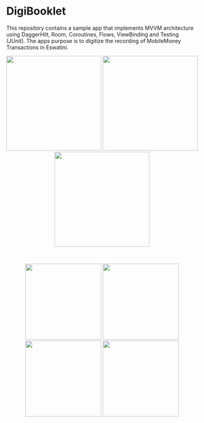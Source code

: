 #  DigiBooklet
 This repository contains a  sample app that implements MVVM architecture using DaggerHilt, Room, Coroutines, Flows, ViewBinding and  Testing (JUnit). 
 The apps purpose is to digitize the recording of MobileMoney  Transactions in Eswatini. 
 <p align="center">
  <img src="https://github.com/sonofgreatness/momobokletImprovements/issues/1#issue-1992423818" width="250">
  <img src="https://janishar.github.io/images/mvp-app-pics/main-view.png" width="250">
  <img src="https://janishar.github.io/gifs/mvp-app.gif" width="250">
</p>
<br>
<p align="center">
  <img src="https://janishar.github.io/images/mvp-app-pics/mvp-drawer.png" width="200">
  <img src="https://janishar.github.io/images/mvp-app-pics/mvp-rating.png" width="200">
  <img src="https://janishar.github.io/images/mvp-app-pics/mvp-feed.png" width="200">
  <img src="https://janishar.github.io/images/mvp-app-pics/mvp-empty-state.png" width="200">
</p>
<br>
<br>


